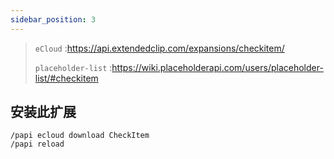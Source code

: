 ```yaml
---
sidebar_position: 3
---
```



> `eCloud` :https://api.extendedclip.com/expansions/checkitem/
>
> `placeholder-list` :https://wiki.placeholderapi.com/users/placeholder-list/#checkitem
>

## 安装此扩展
```
/papi ecloud download CheckItem
/papi reload
```